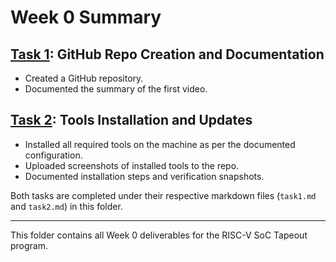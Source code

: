 # Week 0 Summary

## [Task 1](Week0/task1.md): GitHub Repo Creation and Documentation
- Created a GitHub repository.
- Documented the summary of the first video.

## [Task 2](Week0/task1.md): Tools Installation and Updates
- Installed all required tools on the machine as per the documented configuration.
- Uploaded screenshots of installed tools to the repo.
- Documented installation steps and verification snapshots.

Both tasks are completed under their respective markdown files (`task1.md` and `task2.md`) in this folder.

---
This folder contains all Week 0 deliverables for the RISC-V SoC Tapeout program.

